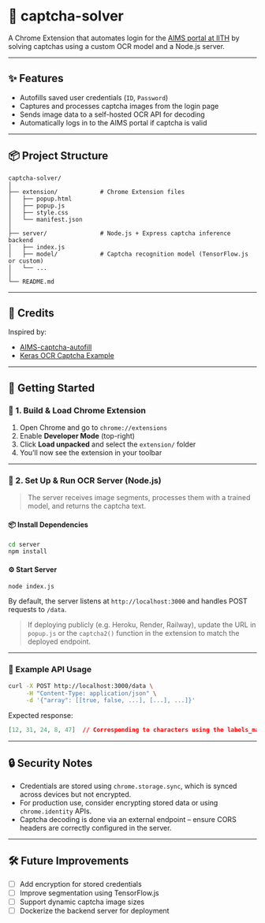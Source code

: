 # 🔐 captcha-solver

A Chrome Extension that automates login for the [AIMS portal at IITH](https://aims.iith.ac.in/aims/) by solving captchas using a custom OCR model and a Node.js server.

---

## ✨ Features

- Autofills saved user credentials (`ID`, `Password`)
- Captures and processes captcha images from the login page
- Sends image data to a self-hosted OCR API for decoding
- Automatically logs in to the AIMS portal if captcha is valid

---

## 📦 Project Structure

```
captcha-solver/
│
├── extension/            # Chrome Extension files
│   ├── popup.html
│   ├── popup.js
│   ├── style.css
│   └── manifest.json
│
├── server/               # Node.js + Express captcha inference backend
│   ├── index.js
│   ├── model/            # Captcha recognition model (TensorFlow.js or custom)
│   └── ...
│
└── README.md
```

---

## 🧠 Credits

Inspired by:

- [AIMS-captcha-autofill](https://github.com/Arpit14387/AIMS-captcha-autofill)
- [Keras OCR Captcha Example](https://keras.io/examples/vision/captcha_ocr/)

---

## 🚀 Getting Started

### 🧩 1. Build & Load Chrome Extension

1. Open Chrome and go to `chrome://extensions`
2. Enable **Developer Mode** (top-right)
3. Click **Load unpacked** and select the `extension/` folder
4. You’ll now see the extension in your toolbar

---

### 🧠 2. Set Up & Run OCR Server (Node.js)

> The server receives image segments, processes them with a trained model, and returns the captcha text.

#### 📦 Install Dependencies

```bash
cd server
npm install
```

#### ⚙️ Start Server

```bash
node index.js
```

By default, the server listens at `http://localhost:3000` and handles POST requests to `/data`.

> If deploying publicly (e.g. Heroku, Render, Railway), update the URL in `popup.js` or the `captcha2()` function in the extension to match the deployed endpoint.

---

### 🧪 Example API Usage

```bash
curl -X POST http://localhost:3000/data \
     -H "Content-Type: application/json" \
     -d '{"array": [[true, false, ...], [...], ...]}'
```

Expected response:
```json
[12, 31, 24, 8, 47]  // Corresponding to characters using the labels_map
```

---

## 🔒 Security Notes

- Credentials are stored using `chrome.storage.sync`, which is synced across devices but not encrypted.
- For production use, consider encrypting stored data or using `chrome.identity` APIs.
- Captcha decoding is done via an external endpoint – ensure CORS headers are correctly configured in the server.

---

## 🛠 Future Improvements

- [ ] Add encryption for stored credentials
- [ ] Improve segmentation using TensorFlow.js
- [ ] Support dynamic captcha image sizes
- [ ] Dockerize the backend server for deployment

